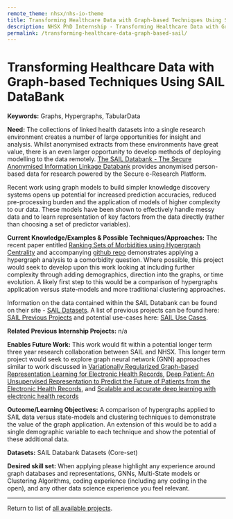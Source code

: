 ```yaml
---
remote_theme: nhsx/nhs-io-theme
title: Transforming Healthcare Data with Graph-based Techniques Using SAIL DataBank
description: NHSX PhD Internship - Transforming Healthcare Data with Graph-based Techniques Using SAIL DataBank
permalink: /transforming-healthcare-data-graph-based-sail/
---
```


# Transforming Healthcare Data with Graph-based Techniques Using SAIL DataBank

**Keywords:** Graphs, Hypergraphs, TabularData

**Need:** The collections of linked health datasets into a single research environment creates a number of large opportunities for insight and analysis.  Whilst anonymised extracts from these environments have great value, there is an even larger opportunity to develop methods of deploying modelling to the data remotely.  [The SAIL Databank - The Secure Anonymised Information Linkage Databank](https://saildatabank.com/) provides anonymised person-based data for research powered by the Secure e-Research Platform.  

Recent work using graph models to build simpler knowledge discovery systems opens up potential for increased prediction accuracies, reduced pre-processing burden and the application of models of higher complexity to our data.  These models have been shown to effectively handle messy data and to learn representation of key factors from the data directly (rather than choosing a set of predictor variables).

**Current Knowledge/Examples & Possible Techniques/Approaches:** The recent paper entitled [Ranking Sets of Morbidities using Hypergraph Centrality](https://www.sciencedirect.com/science/article/pii/S1532046421002458) and accompanying [github repo](https://github.com/jim-rafferty/multimorbidity_hypergraphs) demonstrates applying a hypergraph analysis to a comorbidity question.  Where possible, this project would seek to develop upon this work looking at including further complexity through adding demographics, direction into the graphs, or time evolution.  A likely first step to this would be a comparison of hypergraphs application versus state-models and more traditional clustering approaches.

Information on the data contained within the SAIL Databank can be found on their site - [SAIL Datasets](https://saildatabank.com/saildata/sail-datasets/).
A list of previous projects can be found here: [SAIL Previous Projects](https://saildatabank.com/wp-content/uploads/Current-Projects-Jul-2021.pdf) and potential use-cases here: [SAIL Use Cases](https://saildatabank.com/saildata/uses-for-sail-data/).  

**Related Previous Internship Projects:** n/a

**Enables Future Work:** This work would fit within a potential longer term three year research collaboration between SAIL and NHSX.  This longer term project would seek to explore graph neural network (GNN) approaches similar to work discussed in [Variationally Regularized Graph-based Representation Learning for Electronic Health Records](https://arxiv.org/abs/1912.03761), [Deep Patient: An Unsupervised Representation to Predict the Future of Patients from the Electronic Health Records](https://pubmed.ncbi.nlm.nih.gov/27185194/), and [Scalable and accurate deep learning with electronic health records](https://www.nature.com/articles/s41746-018-0029-1)

**Outcome/Learning Objectives:** A comparison of hypergraphs applied to SAIL data versus state-models and clustering techniques to demonstrate the value of the graph application.  An extension of this would be to add a single demographic variable to each technique and show the potential of these additional data.

**Datasets:** SAIL Databank Datasets (Core-set)

**Desired skill set:** When applying please highlight any experience around graph databases and representations, GNNs, Multi-State models or Clustering Algorithms, coding experience (including any coding in the open), and any other data science experience you feel relevant.

---
Return to list of [all available projects](https://nhsx.github.io/nhsx-internship-projects/).
